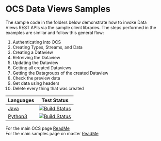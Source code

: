 # OCS Data Views Samples

The sample code in the folders below demonstrate how to invoke Data Views REST APIs via the sample client libraries.
The steps performed in the examples are similar and follow this general flow:

1. Authenticating into OCS
1. Creating Types, Streams, and Data
1. Creating a Dataview
1. Retreiving the Dataview
1. Updating the Dataview
1. Getting all created Dataviews
1. Getting the Datagroups of the created Dataview
1. Check the preview data
1. Get data using headers
1. Delete every thing that was created

| Languages                            | Test Status                                                                                                                                                                                                                        |
| ------------------------------------ | ---------------------------------------------------------------------------------------------------------------------------------------------------------------------------------------------------------------------------------- |
| <a href="Java/dataviewjava">Java</a> | [![Build Status](https://dev.azure.com/osieng/engineering/_apis/build/status/product-readiness/OCS/DataViews_Java?branchName=master)](https://dev.azure.com/osieng/engineering/_build/latest?definitionId=884&branchName=master)   |
| <a href="Python3/">Python3</a>       | [![Build Status](https://dev.azure.com/osieng/engineering/_apis/build/status/product-readiness/OCS/DataViews_Python?branchName=master)](https://dev.azure.com/osieng/engineering/_build/latest?definitionId=885&branchName=master) |

For the main OCS page [ReadMe](https://github.com/osisoft/OSI-Samples-OCS)  
For the main samples page on master [ReadMe](https://github.com/osisoft/OSI-Samples)
